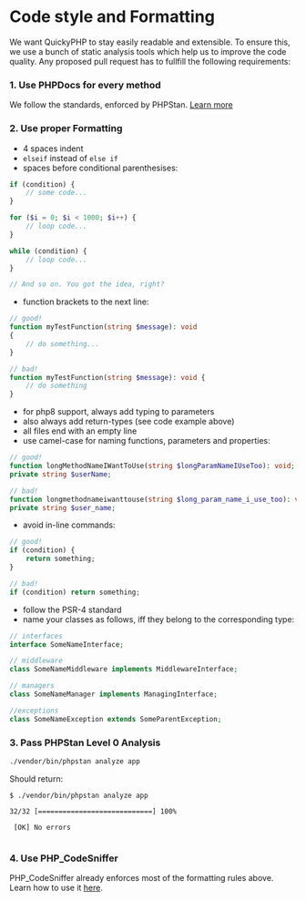 # Code style and Formatting

We want QuickyPHP to stay easily readable and extensible. To ensure this, we use a bunch of
static analysis tools which help us to improve the code quality. Any proposed pull request has
to fullfill the following requirements:

### 1. Use PHPDocs for every method
We follow the standards, enforced by PHPStan. [Learn more](https://phpstan.org/writing-php-code/phpdocs-basics)

### 2. Use proper Formatting
- 4 spaces indent
- `elseif` instead of `else if`
- spaces before conditional parenthesises:
```php
if (condition) {
    // some code...
} 

for ($i = 0; $i < 1000; $i++) {
    // loop code...
}

while (condition) {
    // loop code...
}

// And so on. You got the idea, right?
```
- function brackets to the next line:
```php
// good!
function myTestFunction(string $message): void
{
    // do something...
}

// bad!
function myTestFunction(string $message): void {
    // do something
}
```
- for php8 support, always add typing to parameters
- also always add return-types (see code example above)
- all files end with an empty line
- use camel-case for naming functions, parameters and properties:
```php
// good!
function longMethodNameIWantToUse(string $longParamNameIUseToo): void;
private string $userName;

// bad!
function longmethodnameiwanttouse(string $long_param_name_i_use_too): void;
private string $user_name;
```
- avoid in-line commands:
```php
// good!
if (condition) {
    return something;
}

// bad!
if (condition) return something;
```
- follow the PSR-4 standard
- name your classes as follows, iff they belong to the corresponding type:
```php
// interfaces
interface SomeNameInterface;

// middleware
class SomeNameMiddleware implements MiddlewareInterface;

// managers
class SomeNameManager implements ManagingInterface;

//exceptions
class SomeNameException extends SomeParentException;
```

### 3. Pass PHPStan Level 0 Analysis
```bash
./vendor/bin/phpstan analyze app
```
Should return:
```
$ ./vendor/bin/phpstan analyze app

32/32 [============================] 100%
                                                                                                          
 [OK] No errors                                                                                                         
                                                                                                                        
```

### 4. Use PHP_CodeSniffer
PHP_CodeSniffer already enforces most of the formatting rules above.
Learn how to use it [here](https://github.com/squizlabs/PHP_CodeSniffer).